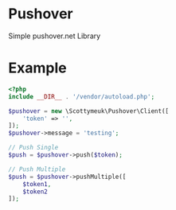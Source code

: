 Pushover
========

Simple pushover.net Library

# Example

```php
<?php
include __DIR__ . '/vendor/autoload.php';

$pushover = new \Scottymeuk\Pushover\Client([
    'token' => '',
]);
$pushover->message = 'testing';

// Push Single
$push = $pushover->push($token);

// Push Multiple
$push = $pushover->pushMultiple([
    $token1,
    $token2
]);
```
